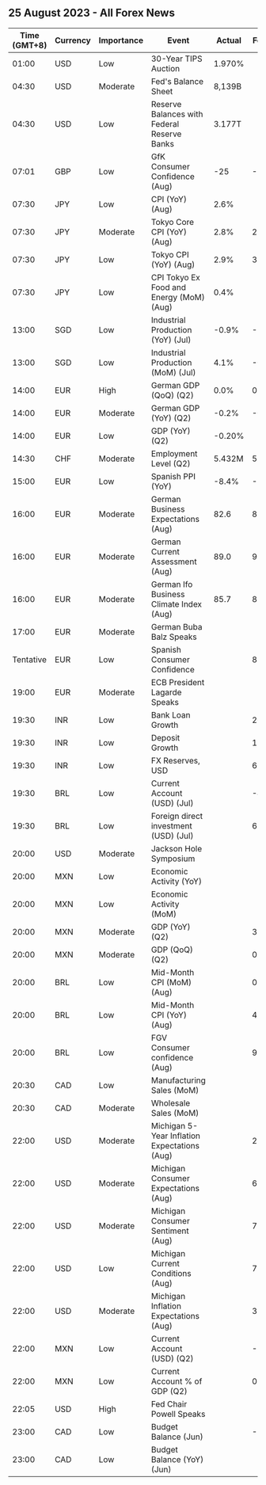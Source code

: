 ## 25 August 2023 - All Forex News

| Time (GMT+8) | Currency | Importance | Event | Actual | Forecast | Previous |
|------|----------|------------|-------|--------|----------|----------|
| 01:00 | USD | Low | 30-Year TIPS Auction | 1.970% |  | 1.550% |
| 04:30 | USD | Moderate | Fed's Balance Sheet | 8,139B |  | 8,146B |
| 04:30 | USD | Low | Reserve Balances with Federal Reserve Banks | 3.177T |  | 3.229T |
| 07:01 | GBP | Low | GfK Consumer Confidence (Aug) | -25 | -29 | -30 |
| 07:30 | JPY | Low | CPI (YoY) (Aug) | 2.6% |  | 2.5% |
| 07:30 | JPY | Moderate | Tokyo Core CPI (YoY) (Aug) | 2.8% | 2.9% | 3.0% |
| 07:30 | JPY | Low | Tokyo CPI (YoY) (Aug) | 2.9% | 3.0% | 3.2% |
| 07:30 | JPY | Low | CPI Tokyo Ex Food and Energy (MoM) (Aug) | 0.4% |  | 0.5% |
| 13:00 | SGD | Low | Industrial Production (YoY) (Jul) | -0.9% | -3.8% | -6.6% |
| 13:00 | SGD | Low | Industrial Production (MoM) (Jul) | 4.1% | -0.5% | 3.3% |
| 14:00 | EUR | High | German GDP (QoQ) (Q2) | 0.0% | 0.0% | -0.1% |
| 14:00 | EUR | Moderate | German GDP (YoY) (Q2) | -0.2% | -0.2% | -0.2% |
| 14:00 | EUR | Low | GDP (YoY) (Q2) | -0.20% |  | -0.20% |
| 14:30 | CHF | Moderate | Employment Level (Q2) | 5.432M | 5.428M | 5.389M |
| 15:00 | EUR | Low | Spanish PPI (YoY) | -8.4% | -10.1% | -8.1% |
| 16:00 | EUR | Moderate | German Business Expectations (Aug) | 82.6 | 83.8 | 83.6 |
| 16:00 | EUR | Moderate | German Current Assessment (Aug) | 89.0 | 90.0 | 91.4 |
| 16:00 | EUR | Moderate | German Ifo Business Climate Index (Aug) | 85.7 | 86.7 | 87.4 |
| 17:00 | EUR | Moderate | German Buba Balz Speaks |  |  |  |
| Tentative | EUR | Low | Spanish Consumer Confidence |  | 85.7 | 92.4 |
| 19:00 | EUR | Moderate | ECB President Lagarde Speaks |  |  |  |
| 19:30 | INR | Low | Bank Loan Growth |  | 20.1% | 19.7% |
| 19:30 | INR | Low | Deposit Growth |  | 13.1% | 12.9% |
| 19:30 | INR | Low | FX Reserves, USD |  | 605.80B | 602.16B |
| 19:30 | BRL | Low | Current Account (USD) (Jul) |  | -4.00B | -0.84B |
| 19:30 | BRL | Low | Foreign direct investment (USD) (Jul) |  | 6.56B | 1.88B |
| 20:00 | USD | Moderate | Jackson Hole Symposium |  |  |  |
| 20:00 | MXN | Low | Economic Activity (YoY) |  |  | 4.30% |
| 20:00 | MXN | Low | Economic Activity (MoM) |  |  | 0.00% |
| 20:00 | MXN | Moderate | GDP (YoY) (Q2) |  | 3.7% | 3.7% |
| 20:00 | MXN | Moderate | GDP (QoQ) (Q2) |  | 0.9% | 1.0% |
| 20:00 | BRL | Low | Mid-Month CPI (MoM) (Aug) |  | 0.17% | -0.07% |
| 20:00 | BRL | Low | Mid-Month CPI (YoY) (Aug) |  | 4.13% | 3.19% |
| 20:00 | BRL | Low | FGV Consumer confidence (Aug) |  | 93.3 | 94.8 |
| 20:30 | CAD | Low | Manufacturing Sales (MoM) |  |  | -1.7% |
| 20:30 | CAD | Moderate | Wholesale Sales (MoM) |  |  | -2.8% |
| 22:00 | USD | Moderate | Michigan 5-Year Inflation Expectations (Aug) |  | 2.9% | 3.0% |
| 22:00 | USD | Moderate | Michigan Consumer Expectations (Aug) |  | 67.3 | 68.3 |
| 22:00 | USD | Moderate | Michigan Consumer Sentiment (Aug) |  | 71.2 | 71.6 |
| 22:00 | USD | Low | Michigan Current Conditions (Aug) |  | 77.4 | 76.6 |
| 22:00 | USD | Moderate | Michigan Inflation Expectations (Aug) |  | 3.3% | 3.4% |
| 22:00 | MXN | Low | Current Account (USD) (Q2) |  | -3,399M | -14,282M |
| 22:00 | MXN | Low | Current Account % of GDP (Q2) |  | 0.68% | -3.60% |
| 22:05 | USD | High | Fed Chair Powell Speaks |  |  |  |
| 23:00 | CAD | Low | Budget Balance (Jun) |  | -5.30B | 3.30B |
| 23:00 | CAD | Low | Budget Balance (YoY) (Jun) |  |  | 1.52B |

